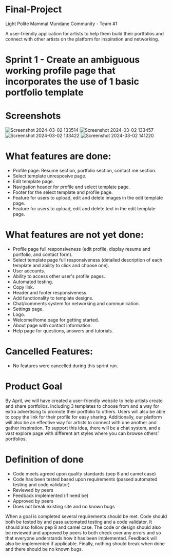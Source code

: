 # Final-Project

Light Polite Mammal Mundane Community - Team #1

A user-friendly application for artists to help them build their portfolios and connect with other artists on the platform for inspiration and networking.

# Sprint 1 - Create an ambiguous working profile page that incorporates the use of 1 basic portfolio template

# Screenshots

![Screenshot 2024-03-02 133514](https://github.com/Zinzed/Final-Project/assets/122396329/017ea5f4-de9d-418d-bdec-5a038964dfc9)
![Screenshot 2024-03-02 133457](https://github.com/Zinzed/Final-Project/assets/122396329/40bfebbe-4800-4549-9dbb-88ebfe039da6)
![Screenshot 2024-03-02 133422](https://github.com/Zinzed/Final-Project/assets/122396329/25cff053-f6a6-4b18-b740-987549b29baf)
![Screenshot 2024-03-02 141220](https://github.com/Zinzed/Final-Project/assets/122396329/51a6350c-ee08-4a10-86cd-c11fb4fc16b9)

# What features are done:
- Profile page: Resume section, portfolio section, contact me section.
- Select template unresposive page.
- Edit template page.
- Navigation header for profile and select template page.
- Footer for the select template and profile page.
- Feature for users to upload, edit and delete images in the edit template page.
- Feature for users to upload, edit and delete text in the edit template page.
  
# What features are not yet done:
- Profile page full responsiveness (edit profile, display resume and portfolio, and contact form).
- Select template page full responsiveness (detailed description of each template and ability to click and choose one).
- User accounts.
- Ability to access other user's profile pages.
- Automated testing.
- Copy link.
- Header and footer responsiveness.
- Add functionality to template designs.
- Chat/comments system for networking and communication.
- Settings page.
- Logo.
- Welcome/home page for getting started.
- About page with contact information.
- Help page for questions, answers and tutorials.

# Cancelled Features:
- No features were cancelled during this sprint run.

# Product Goal
By April, we will have created a user-friendly website to help artists create and share portfolios. Including 3 templates to choose from and a way for extra advertising to promote their portfolio to others. Users will also be able to copy the link for their profile for easy sharing. Additionally, our platform will also be an effective way for artists to connect with one another and gather inspiration. To support this idea, there will be a chat system, and a vast explore page with different art styles where you can browse others’ portfolios.

# Definition of done
- Code meets agreed upon quality standards (pep 8 and camel case)
- Code has been tested based upon requirements (passed automated testing and code validator)
- Reviewed by peers
- Feedback implemented (if need be)
- Approved by peers
- Does not break existing site and no known bugs

When a goal is completed several requirements should be met. Code should both be tested by and pass automated testing and a code validator. It should also follow pep 8 and camel case. The code or design should also be reviewed and approved by peers to both check over any errors and so that everyone understands how it has been implemented. Feedback will also be implemented if applicable. Finally, nothing should break when done and there should be no known bugs.
